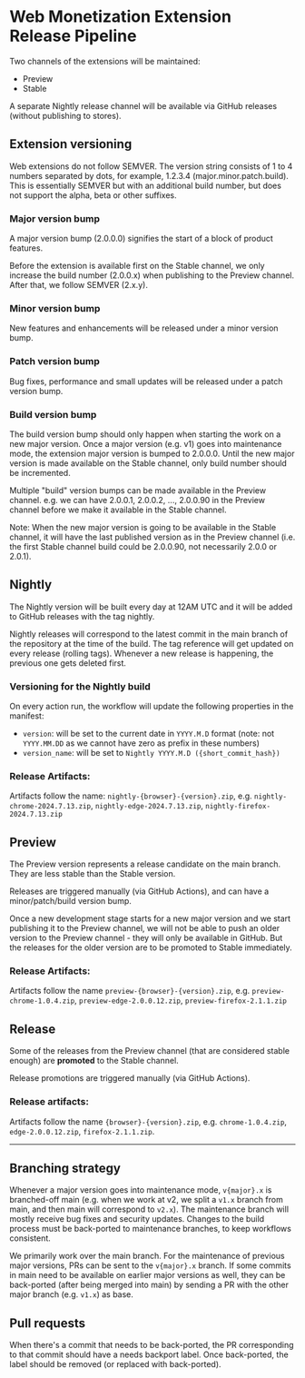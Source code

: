 # Web Monetization Extension Release Pipeline

Two channels of the extensions will be maintained:

- Preview
- Stable

A separate Nightly release channel will be available via GitHub releases (without publishing to stores).

## Extension versioning

Web extensions do not follow SEMVER. The version string consists of 1 to 4 numbers separated by dots, for example, 1.2.3.4 (major.minor.patch.build). This is essentially SEMVER but with an additional build number, but does not support the alpha, beta or other suffixes.

### Major version bump

A major version bump (2.0.0.0) signifies the start of a block of product features.

Before the extension is available first on the Stable channel, we only increase the build number (2.0.0.x) when publishing to the Preview channel. After that, we follow SEMVER (2.x.y).

### Minor version bump

New features and enhancements will be released under a minor version bump.

### Patch version bump

Bug fixes, performance and small updates will be released under a patch version bump.

### Build version bump

The build version bump should only happen when starting the work on a new major version. Once a major version (e.g. v1) goes into maintenance mode, the extension major version is bumped to 2.0.0.0. Until the new major version is made available on the Stable channel, only build number should be incremented.

Multiple "build" version bumps can be made available in the Preview channel. e.g. we can have 2.0.0.1, 2.0.0.2, ..., 2.0.0.90 in the Preview channel before we make it available in the Stable channel.

Note: When the new major version is going to be available in the Stable channel, it will have the last published version as in the Preview channel (i.e. the first Stable channel build could be 2.0.0.90, not necessarily 2.0.0 or 2.0.1).

## Nightly

The Nightly version will be built every day at 12AM UTC and it will be added to GitHub releases with the tag nightly.

Nightly releases will correspond to the latest commit in the main branch of the repository at the time of the build. The tag reference will get updated on every release (rolling tags). Whenever a new release is happening, the previous one gets deleted first.

### Versioning for the Nightly build

On every action run, the workflow will update the following properties in the manifest:

- `version`: will be set to the current date in `YYYY.M.D` format (note: not `YYYY.MM.DD` as we cannot have zero as prefix in these numbers)
- `version_name`: will be set to `Nightly YYYY.M.D ({short_commit_hash})`

### Release Artifacts:

Artifacts follow the name: `nightly-{browser}-{version}.zip`, e.g. `nightly-chrome-2024.7.13.zip`, `nightly-edge-2024.7.13.zip`, `nightly-firefox-2024.7.13.zip`

## Preview

The Preview version represents a release candidate on the main branch. They are less stable than the Stable version.

Releases are triggered manually (via GitHub Actions), and can have a minor/patch/build version bump.

Once a new development stage starts for a new major version and we start publishing it to the Preview channel, we will not be able to push an older version to the Preview channel - they will only be available in GitHub. But the releases for the older version are to be promoted to Stable immediately.

### Release Artifacts:

Artifacts follow the name `preview-{browser}-{version}.zip`, e.g. `preview-chrome-1.0.4.zip`, `preview-edge-2.0.0.12.zip`, `preview-firefox-2.1.1.zip`

## Release

Some of the releases from the Preview channel (that are considered stable enough) are **promoted** to the Stable channel.

Release promotions are triggered manually (via GitHub Actions).

### Release artifacts:

Artifacts follow the name `{browser}-{version}.zip`, e.g. `chrome-1.0.4.zip`, `edge-2.0.0.12.zip`, `firefox-2.1.1.zip`.

---

## Branching strategy

Whenever a major version goes into maintenance mode, `v{major}.x` is branched-off main (e.g. when we work at v2, we split a `v1.x` branch from main, and then main will correspond to `v2.x`). The maintenance branch will mostly receive bug fixes and security updates. Changes to the build process must be back-ported to maintenance branches, to keep workflows consistent.

We primarily work over the main branch. For the maintenance of previous major versions, PRs can be sent to the `v{major}.x` branch. If some commits in main need to be available on earlier major versions as well, they can be back-ported (after being merged into main) by sending a PR with the other major branch (e.g. `v1.x`) as base.

## Pull requests

When there's a commit that needs to be back-ported, the PR corresponding to that commit should have a needs backport label. Once back-ported, the label should be removed (or replaced with back-ported).
